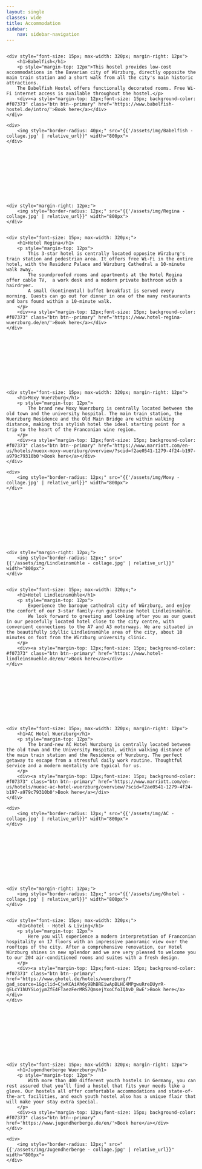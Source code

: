 ```yaml
---
layout: single
classes: wide
title: Accommodation
sidebar:
    nav: sidebar-navigation
---
```


<div style="display: flex; margin-bottom: 128px">

    <div style="font-size: 15px; max-width: 320px; margin-right: 12px">
        <h1>Babelfish</h1>
        <p style="margin-top: 12px">This hostel provides low-cost accommodations in the Bavarian city of Würzburg, directly opposite the main train station and a short walk from all the city's main historic attractions.
        The Babelfish Hostel offers functionally decorated rooms. Free Wi-Fi internet access is available throughout the hostel.</p>
        <div><a style="margin-top: 12px;font-size: 15px; background-color: #f07373" class="btn btn--primary" href='https://www.babelfish-hostel.de/intro/'>Book here</a></div>
    </div>
    
    <div>
        <img style="border-radius: 40px;" src="{{'/assets/img/Babelfish - collage.jpg' | relative_url}}" width="800px">
    </div>

</div>

<div style="display: flex; margin-bottom: 128px">

    <div style="margin-right: 12px;">
        <img style="border-radius: 12px;" src="{{'/assets/img/Regina - collage.jpg' | relative_url}}" width="800px">
    </div>


    <div style="font-size: 15px; max-width: 320px;">
        <h1>Hotel Regina</h1>
        <p style="margin-top: 12px">
            This 3-star hotel is centrally located opposite Würzburg's train station and pedestrian area. It offers free Wi-Fi in the entire hotel, with the Residenz Palace and Würzburg Cathedral a 10-minute walk away.
            The soundproofed rooms and apartments at the Hotel Regina offer cable TV,  a work desk and a modern private bathroom with a hairdryer.
            A small (kontinental) buffet breakfast is served every morning. Guests can go out for dinner in one of the many restaurants and bars found within a 10-minute walk.
        </p>
        <div><a style="margin-top: 12px;font-size: 15px; background-color: #f07373" class="btn btn--primary" href='https://www.hotel-regina-wuerzburg.de/en/'>Book here</a></div>
    </div>

</div>


<div style="display: flex; margin-bottom: 128px">

    <div style="font-size: 15px; max-width: 320px; margin-right: 12px">
        <h1>Moxy Wuerzburg</h1>
        <p style="margin-top: 12px">
            The brand new Moxy Wuerzburg is centrally located between the old town and the university hospital. The main train station, the Wuerzburg Residence and the Old Main Bridge are within walking distance, making this stylish hotel the ideal starting point for a trip to the heart of the Franconian wine region.
        </p>
        <div><a style="margin-top: 12px;font-size: 15px; background-color: #f07373" class="btn btn--primary" href='https://www.marriott.com/en-us/hotels/nueox-moxy-wuerzburg/overview/?scid=f2ae0541-1279-4f24-b197-a979c79310b0'>Book here</a></div>
    </div>
    
    <div>
        <img style="border-radius: 12px;" src="{{'/assets/img/Moxy - collage.jpg' | relative_url}}" width="800px">
    </div>

</div>

<div style="display: flex; margin-bottom: 128px">

    <div style="margin-right: 12px;">
        <img style="border-radius: 12px;" src="{{'/assets/img/Lindleinsmühle - collage.jpg' | relative_url}}" width="800px">
    </div>


    <div style="font-size: 15px; max-width: 320px;">
        <h1>Hotel Lindleinsmühle</h1>
        <p style="margin-top: 12px">
            Experience the baroque cathedral city of Würzburg, and enjoy the comfort of our 3-star family-run guesthouse hotel Lindleinsmühle.
            We look forward to greeting and looking after you as our guest in our peacefully located hotel close to the city centre, with convenient connections to the A7 and A3 motorways. We are situated in the beautifully idyllic Lindleinsmühle area of the city, about 10 minutes on foot from the Würzburg university clinic.
        </p>
        <div><a style="margin-top: 12px;font-size: 15px; background-color: #f07373" class="btn btn--primary" href='https://www.hotel-lindleinsmuehle.de/en/'>Book here</a></div>
    </div>

</div>

<div style="display: flex; margin-bottom: 128px">

    <div style="font-size: 15px; max-width: 320px; margin-right: 12px">
        <h1>AC Hotel Wuerzburg</h1>
        <p style="margin-top: 12px">
            The brand-new AC Hotel Wurzburg is centrally located between the old town and the University Hospital, within walking distance of the main train station and the Residence of Wurzburg. The perfect getaway to escape from a stressful daily work routine. Thoughtful service and a modern mentality are typical for us.
        </p>
        <div><a style="margin-top: 12px;font-size: 15px; background-color: #f07373" class="btn btn--primary" href='https://www.marriott.com/en-us/hotels/nueac-ac-hotel-wuerzburg/overview/?scid=f2ae0541-1279-4f24-b197-a979c79310b0'>Book here</a></div>
    </div>
    
    <div>
        <img style="border-radius: 12px;" src="{{'/assets/img/AC - collage.jpg' | relative_url}}" width="800px">
    </div>

</div>


<div style="display: flex; margin-bottom: 128px">

    <div style="margin-right: 12px;">
        <img style="border-radius: 12px;" src="{{'/assets/img/Ghotel - collage.jpg' | relative_url}}" width="800px">
    </div>


    <div style="font-size: 15px; max-width: 320px;">
        <h1>Ghotel - Hotel & Living</h1>
        <p style="margin-top: 12px">
            Here you will experience a modern interpretation of Franconian hospitality on 17 floors with an impressive panoramic view over the rooftops of the city. After a comprehensive renovation, our Hotel Würzburg shines in new splendor and we are very pleased to welcome you to our 204 air-conditioned rooms and suites with a fresh design.
        </p>
        <div><a style="margin-top: 12px;font-size: 15px; background-color: #f07373" class="btn btn--primary" href='https://www.ghotel.de/hotels/wuerzburg/?gad_source=1&gclid=CjwKCAiAh6y9BhBREiwApBLHC4MPgwuRreDUyrR-gELcY1hUYSLojymZfE4FTaezFerMRS7QmsejYxoCfoIQAvD_BwE'>Book here</a></div>
    </div>

</div>


<div style="display: flex; margin-bottom: 128px">

    <div style="font-size: 15px; max-width: 320px; margin-right: 12px">
        <h1>Jugendherberge Wuerzburg</h1>
        <p style="margin-top: 12px">
            With more than 400 different youth hostels in Germany, you can rest assured that you’ll find a hostel that fits your needs like a glove. Our hostels all offer comfortable accommodations and state-of-the-art facilities, and each youth hostel also has a unique flair that will make your stay extra special.
        </p>
        <div><a style="margin-top: 12px;font-size: 15px; background-color: #f07373" class="btn btn--primary" href='https://www.jugendherberge.de/en/'>Book here</a></div>
    </div>
    
    <div>
        <img style="border-radius: 12px;" src="{{'/assets/img/Jugendherberge - collage.jpg' | relative_url}}" width="800px">
    </div>

</div>
